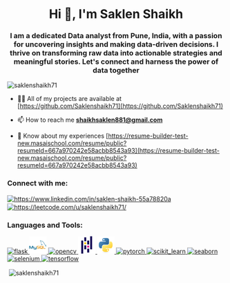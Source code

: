<h1 align="center">Hi 👋, I'm Saklen Shaikh</h1>
<h3 align="center">I am a dedicated Data analyst from Pune, India, with a passion for uncovering insights and making data-driven decisions. I thrive on transforming raw data into actionable strategies and meaningful stories. Let's connect and harness the power of data together</h3>

<p align="left"> <img src="https://komarev.com/ghpvc/?username=saklenshaikh71&label=Profile%20views&color=0e75b6&style=flat" alt="saklenshaikh71" /> </p>

- 👨‍💻 All of my projects are available at [https://github.com/Saklenshaikh71](https://github.com/Saklenshaikh71)

- 📫 How to reach me **shaikhsaklen881@gmail.com**

- 📄 Know about my experiences [https://resume-builder-test-new.masaischool.com/resume/public?resumeId=667a970242e58acbb8543a93](https://resume-builder-test-new.masaischool.com/resume/public?resumeId=667a970242e58acbb8543a93)

<h3 align="left">Connect with me:</h3>
<p align="left">
<a href="https://linkedin.com/in/https://www.linkedin.com/in/saklen-shaikh-55a78820a" target="blank"><img align="center" src="https://raw.githubusercontent.com/rahuldkjain/github-profile-readme-generator/master/src/images/icons/Social/linked-in-alt.svg" alt="https://www.linkedin.com/in/saklen-shaikh-55a78820a" height="30" width="40" /></a>
<a href="https://www.leetcode.com/https://leetcode.com/u/saklenshaikh71/" target="blank"><img align="center" src="https://raw.githubusercontent.com/rahuldkjain/github-profile-readme-generator/master/src/images/icons/Social/leet-code.svg" alt="https://leetcode.com/u/saklenshaikh71/" height="30" width="40" /></a>
</p>

<h3 align="left">Languages and Tools:</h3>
<p align="left"> <a href="https://flask.palletsprojects.com/" target="_blank" rel="noreferrer"> <img src="https://www.vectorlogo.zone/logos/pocoo_flask/pocoo_flask-icon.svg" alt="flask" width="40" height="40"/> </a> <a href="https://www.mysql.com/" target="_blank" rel="noreferrer"> <img src="https://raw.githubusercontent.com/devicons/devicon/master/icons/mysql/mysql-original-wordmark.svg" alt="mysql" width="40" height="40"/> </a> <a href="https://opencv.org/" target="_blank" rel="noreferrer"> <img src="https://www.vectorlogo.zone/logos/opencv/opencv-icon.svg" alt="opencv" width="40" height="40"/> </a> <a href="https://pandas.pydata.org/" target="_blank" rel="noreferrer"> <img src="https://raw.githubusercontent.com/devicons/devicon/2ae2a900d2f041da66e950e4d48052658d850630/icons/pandas/pandas-original.svg" alt="pandas" width="40" height="40"/> </a> <a href="https://www.python.org" target="_blank" rel="noreferrer"> <img src="https://raw.githubusercontent.com/devicons/devicon/master/icons/python/python-original.svg" alt="python" width="40" height="40"/> </a> <a href="https://pytorch.org/" target="_blank" rel="noreferrer"> <img src="https://www.vectorlogo.zone/logos/pytorch/pytorch-icon.svg" alt="pytorch" width="40" height="40"/> </a> <a href="https://scikit-learn.org/" target="_blank" rel="noreferrer"> <img src="https://upload.wikimedia.org/wikipedia/commons/0/05/Scikit_learn_logo_small.svg" alt="scikit_learn" width="40" height="40"/> </a> <a href="https://seaborn.pydata.org/" target="_blank" rel="noreferrer"> <img src="https://seaborn.pydata.org/_images/logo-mark-lightbg.svg" alt="seaborn" width="40" height="40"/> </a> <a href="https://www.selenium.dev" target="_blank" rel="noreferrer"> <img src="https://raw.githubusercontent.com/detain/svg-logos/780f25886640cef088af994181646db2f6b1a3f8/svg/selenium-logo.svg" alt="selenium" width="40" height="40"/> </a> <a href="https://www.tensorflow.org" target="_blank" rel="noreferrer"> <img src="https://www.vectorlogo.zone/logos/tensorflow/tensorflow-icon.svg" alt="tensorflow" width="40" height="40"/> </a> </p>

<p>&nbsp;<img align="center" src="https://github-readme-stats.vercel.app/api?username=saklenshaikh71&show_icons=true&locale=en" alt="saklenshaikh71" /></p>

